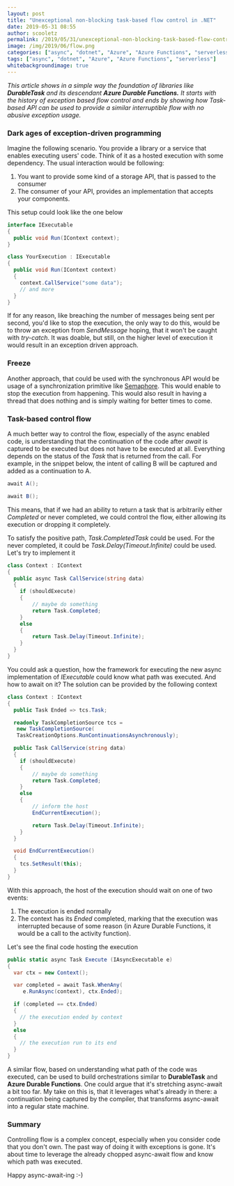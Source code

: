 ```yaml
---
layout: post
title: "Unexceptional non-blocking task-based flow control in .NET"
date: 2019-05-31 08:55
author: scooletz
permalink: /2019/05/31/unexceptional-non-blocking-task-based-flow-control-in-net/
image: /img/2019/06/flow.png
categories: ["async", "dotnet", "Azure", "Azure Functions", "serverless"]
tags: ["async", "dotnet", "Azure", "Azure Functions", "serverless"]
whitebackgroundimage: true
---
```


*This article shows in a simple way the foundation of libraries like **DurableTask** and its descendant **Azure Durable Functions.** It starts with the history of exception based flow control and ends by showing how Task-based API can be used to provide a similar interruptible flow with no abusive exception usage.*

### Dark ages of exception-driven programming

Imagine the following scenario. You provide a library or a service that enables executing users' code. Think of it as a hosted execution with some dependency. The usual interaction would be following:

1. You want to provide some kind of a storage API, that is passed to the consumer
1. The consumer of your API, provides an implementation that accepts your components.

This setup could look like the one below

```csharp
interface IExecutable
{
  public void Run(IContext context);
}

class YourExecution : IExecutable
{
  public void Run(IContext context)
  {
    context.CallService("some data");
    // and more
  }
}
```

If for any reason, like breaching the number of messages being sent per second, you'd like to stop the execution, the only way to do this, would be to throw an exception from *SendMessage* hoping, that it won't be caught with *try-catch*. It was doable, but still, on the higher level of execution it would result in an exception driven approach.

### Freeze

Another approach, that could be used with the synchronous API would be usage of a synchronization primitive like [Semaphore](https://docs.microsoft.com/en-us/dotnet/api/system.threading.semaphore). This would enable to stop the execution from happening. This would also result in having a thread that does nothing and is simply waiting for better times to come.

### Task-based control flow

A much better way to control the flow, especially of the async enabled code, is understanding that the continuation of the code after *await* is captured to be executed but does not have to be executed at all. Everything depends on the status of the *Task* that is returned from the call. For example, in the snippet below, the intent of calling B will be captured and added as a continuation to A.

```csharp
await A();

await B();
```

This means, that if we had an ability to return a task that is arbitrarily either *Completed* or never completed, we could control the flow, either allowing its execution or dropping it completely.

To satisfy the positive path, *Task.CompletedTask* could be used. For the never completed, it could be *Task.Delay(Timeout.Infinite)* could be used. Let's try to implement it

```csharp
class Context : IContext
{
  public async Task CallService(string data)
  {
    if (shouldExecute)
    {
        // maybe do something
        return Task.Completed;
    }
    else
    {
        return Task.Delay(Timeout.Infinite);
    }
  }
}
```

You could ask a question, how the framework for executing the new async implementation of *IExecutable* could know what path was executed. And how to await on it? The solution can be provided by the following context

```csharp
class Context : IContext
{
  public Task Ended => tcs.Task;

  readonly TaskCompletionSource tcs =
   new TaskCompletionSource(
   TaskCreationOptions.RunContinuationsAsynchronously);

  public Task CallService(string data)
  {
    if (shouldExecute)
    {
        // maybe do something
        return Task.Completed;
    }
    else
    {
        // inform the host
        EndCurrentExecution();

        return Task.Delay(Timeout.Infinite);
    }
  }

  void EndCurrentExecution()
  {
    tcs.SetResult(this);
  }
}

```

With this approach, the host of the execution should wait on one of two events:

1. The execution is ended normally
1. The context has its *Ended* completed, marking that the execution was interrupted because of some reason (in Azure Durable Functions, it would be a call to the activity function).

Let's see the final code hosting the execution

```csharp
public static async Task Execute (IAsyncExecutable e)
{
  var ctx = new Context();

  var completed = await Task.WhenAny(
     e.RunAsync(context), ctx.Ended);

  if (completed == ctx.Ended)
  {
    // the execution ended by context
  }
  else
  {
    // the execution run to its end
  }
}
```

A similar flow, based on understanding what path of the code was executed, can be used to build orchestrations similar to **DurableTask** and **Azure Durable Functions**. One could argue that it's stretching async-await a bit too far. My take on this is, that it leverages what's already in there: a continuation being captured by the compiler, that transforms async-await into a regular state machine.

### Summary

Controlling flow is a complex concept, especially when you consider code that you don't own. The past way of doing it with exceptions is gone. It's about time to leverage the already chopped async-await flow and know which path was executed.

Happy async-await-ing :-)

